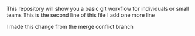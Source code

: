 This repository will show you a basic git workflow for individuals or small teams
This is the second line of this file
I add one more line

I made this change from the merge conflict branch

